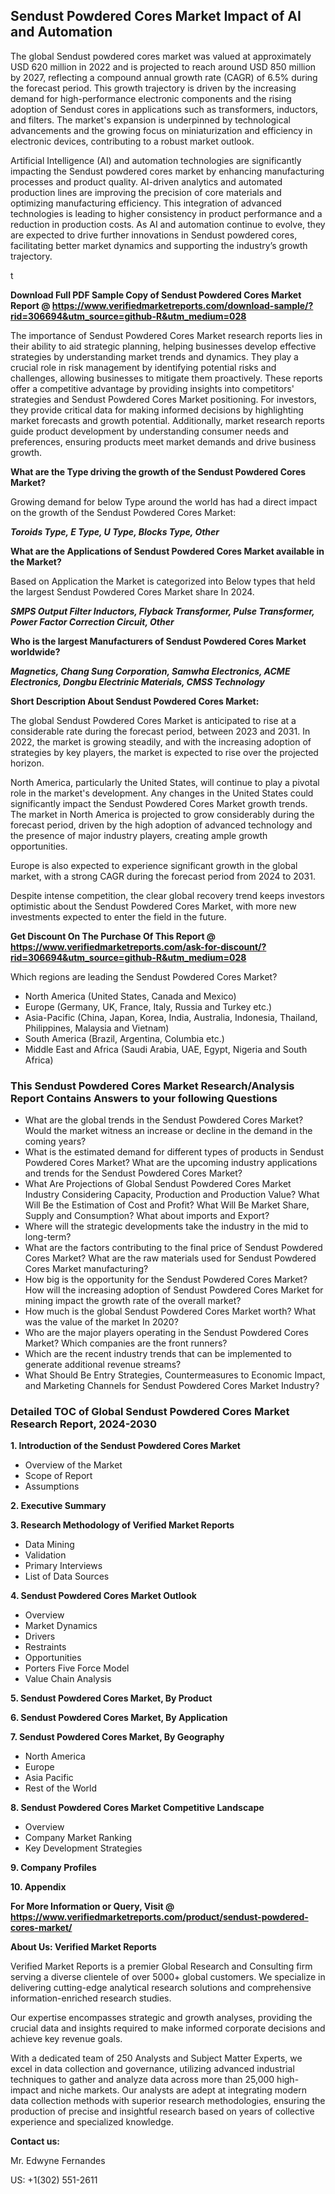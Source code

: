 <h2>Sendust Powdered Cores Market Impact of AI and Automation</h2><p>The global Sendust powdered cores market was valued at approximately USD 620 million in 2022 and is projected to reach around USD 850 million by 2027, reflecting a compound annual growth rate (CAGR) of 6.5% during the forecast period. This growth trajectory is driven by the increasing demand for high-performance electronic components and the rising adoption of Sendust cores in applications such as transformers, inductors, and filters. The market's expansion is underpinned by technological advancements and the growing focus on miniaturization and efficiency in electronic devices, contributing to a robust market outlook.</p><p>Artificial Intelligence (AI) and automation technologies are significantly impacting the Sendust powdered cores market by enhancing manufacturing processes and product quality. AI-driven analytics and automated production lines are improving the precision of core materials and optimizing manufacturing efficiency. This integration of advanced technologies is leading to higher consistency in product performance and a reduction in production costs. As AI and automation continue to evolve, they are expected to drive further innovations in Sendust powdered cores, facilitating better market dynamics and supporting the industry’s growth trajectory.</p>t</p><p id="" class=""><strong>Download Full PDF Sample Copy of Sendust Powdered Cores Market Report @ <a href="https://www.verifiedmarketreports.com/download-sample/?rid=306694&utm_source=github-R&utm_medium=028" target="_blank">https://www.verifiedmarketreports.com/download-sample/?rid=306694&utm_source=github-R&utm_medium=028</a></strong></p><p>The importance of&nbsp;Sendust Powdered Cores Market research reports lies in their ability to aid strategic planning, helping businesses develop effective strategies by understanding market trends and dynamics. They play a crucial role in risk management by identifying potential risks and challenges, allowing businesses to mitigate them proactively. These reports offer a competitive advantage by providing insights into competitors' strategies and Sendust Powdered Cores Market positioning. For investors, they provide critical data for making informed decisions by highlighting market forecasts and growth potential. Additionally, market research reports guide product development by understanding consumer needs and preferences, ensuring products meet market demands and drive business growth.</p><p><strong>What are the&nbsp;Type driving the growth of the Sendust Powdered Cores Market?</strong></p><p id="" class="">Growing demand for below Type around the world has had a direct impact on the growth of the Sendust Powdered Cores Market:</p><em><strong>Toroids Type, E Type, U Type, Blocks Type, Other</strong></em></p><strong>What are the&nbsp;Applications&nbsp;of Sendust Powdered Cores Market available in the Market?</strong></p><p id="" class="">Based on Application the Market is categorized into Below types that held the largest Sendust Powdered Cores Market share In 2024.</p><em><strong>SMPS Output Filter Inductors, Flyback Transformer, Pulse Transformer, Power Factor Correction Circuit, Other</strong></em></p><strong>Who is the largest Manufacturers of Sendust Powdered Cores Market worldwide?</strong></p><p><em><strong>Magnetics, Chang Sung Corporation, Samwha Electronics, ACME Electronics, Dongbu Electrinic Materials, CMSS Technology</strong></em></p><p id="" class=""><strong>Short Description About Sendust Powdered Cores Market:</strong></p><p>The global Sendust Powdered Cores Market is anticipated to rise at a considerable rate during the forecast period, between 2023 and 2031. In 2022, the market is growing steadily, and with the increasing adoption of strategies by key players, the market is expected to rise over the projected horizon.</p><p>North America, particularly the United States, will continue to play a pivotal role in the market's development. Any changes in the United States could significantly impact the Sendust Powdered Cores Market growth trends. The market in North America is projected to grow considerably during the forecast period, driven by the high adoption of advanced technology and the presence of major industry players, creating ample growth opportunities.</p><p>Europe is also expected to experience significant growth in the global market, with a strong CAGR during the forecast period from 2024 to 2031.</p><p>Despite intense competition, the clear global recovery trend keeps investors optimistic about the Sendust Powdered Cores Market, with more new investments expected to enter the field in the future.</p><p id="" class=""><strong>Get Discount On The Purchase Of This Report @ <a href="https://www.verifiedmarketreports.com/ask-for-discount/?rid=306694&utm_source=github-R&utm_medium=028" target="_blank">https://www.verifiedmarketreports.com/ask-for-discount/?rid=306694&utm_source=github-R&utm_medium=028</a></strong></p>Which regions are leading the Sendust Powdered Cores Market?</p><ul><li>North America (United States, Canada and Mexico)</li><li>Europe (Germany, UK, France, Italy, Russia and Turkey etc.)</li><li>Asia-Pacific (China, Japan, Korea, India, Australia, Indonesia, Thailand, Philippines, Malaysia and Vietnam)</li><li>South America (Brazil, Argentina, Columbia etc.)</li><li>Middle East and Africa (Saudi Arabia, UAE, Egypt, Nigeria and South Africa)</li></ul><h3 id="" class="">This Sendust Powdered Cores Market Research/Analysis Report Contains Answers to your following Questions</h3><ul><li>What are the global trends in the Sendust Powdered Cores Market? Would the market witness an increase or decline in the demand in the coming years?</li><li>What is the estimated demand for different types of products in Sendust Powdered Cores Market? What are the upcoming industry applications and trends for the Sendust Powdered Cores Market?</li><li>What Are Projections of Global Sendust Powdered Cores Market Industry Considering Capacity, Production and Production Value? What Will Be the Estimation of Cost and Profit? What Will Be Market Share, Supply and Consumption? What about imports and Export?</li><li>Where will the strategic developments take the industry in the mid to long-term?</li><li>What are the factors contributing to the final price of Sendust Powdered Cores Market? What are the raw materials used for Sendust Powdered Cores Market manufacturing?</li><li>How big is the opportunity for the Sendust Powdered Cores Market? How will the increasing adoption of Sendust Powdered Cores Market for mining impact the growth rate of the overall market?</li><li>How much is the global Sendust Powdered Cores Market worth? What was the value of the market In 2020?</li><li>Who are the major players operating in the Sendust Powdered Cores Market? Which companies are the front runners?</li><li>Which are the recent industry trends that can be implemented to generate additional revenue streams?</li><li>What Should Be Entry Strategies, Countermeasures to Economic Impact, and Marketing Channels for Sendust Powdered Cores Market Industry?</li></ul><h3 id="" class="">Detailed TOC of Global Sendust Powdered Cores Market Research Report, 2024-2030</h3><p id="" class=""><strong>1. Introduction of the Sendust Powdered Cores Market</strong></p><ul><li>Overview of the Market</li><li>Scope of Report</li><li>Assumptions</li></ul><p id="" class=""><strong>2. Executive Summary</strong></p><p id="" class=""><strong>3. Research Methodology of Verified Market Reports</strong></p><ul><li>Data Mining</li><li>Validation</li><li>Primary Interviews</li><li>List of Data Sources</li></ul><p id="" class=""><strong>4. Sendust Powdered Cores Market Outlook</strong></p><ul><li>Overview</li><li>Market Dynamics</li><li>Drivers</li><li>Restraints</li><li>Opportunities</li><li>Porters Five Force Model</li><li>Value Chain Analysis</li></ul><p id="" class=""><strong>5. Sendust Powdered Cores Market, By Product</strong></p><p id="" class=""><strong>6. Sendust Powdered Cores Market, By Application</strong></p><p id="" class=""><strong>7. Sendust Powdered Cores Market, By Geography</strong></p><ul><li>North America</li><li>Europe</li><li>Asia Pacific</li><li>Rest of the World</li></ul><p id="" class=""><strong>8. Sendust Powdered Cores Market Competitive Landscape</strong></p><ul><li>Overview</li><li>Company Market Ranking</li><li>Key Development Strategies</li></ul><p id="" class=""><strong>9. Company Profiles</strong></p><p id="" class=""><strong>10. Appendix</strong></p><p id="" class=""><strong>For More Information or Query, Visit @ <a href="https://www.verifiedmarketreports.com/product/sendust-powdered-cores-market/" target="_blank">https://www.verifiedmarketreports.com/product/sendust-powdered-cores-market/</a></strong></p><p id="" class=""><strong>About Us: Verified Market Reports</strong></p><p id="" class="">Verified Market Reports is a premier Global Research and Consulting firm serving a diverse clientele of over 5000+ global customers. We specialize in delivering cutting-edge analytical research solutions and comprehensive information-enriched research studies.</p><p id="" class="">Our expertise encompasses strategic and growth analyses, providing the crucial data and insights required to make informed corporate decisions and achieve key revenue goals.</p><p id="" class="">With a dedicated team of 250 Analysts and Subject Matter Experts, we excel in data collection and governance, utilizing advanced industrial techniques to gather and analyze data across more than 25,000 high-impact and niche markets. Our analysts are adept at integrating modern data collection methods with superior research methodologies, ensuring the production of precise and insightful research based on years of collective experience and specialized knowledge.</p><p id="" class=""><strong>Contact us:</strong></p><p id="" class="">Mr. Edwyne Fernandes</p><p id="" class="">US: +1(302) 551-2611</p>